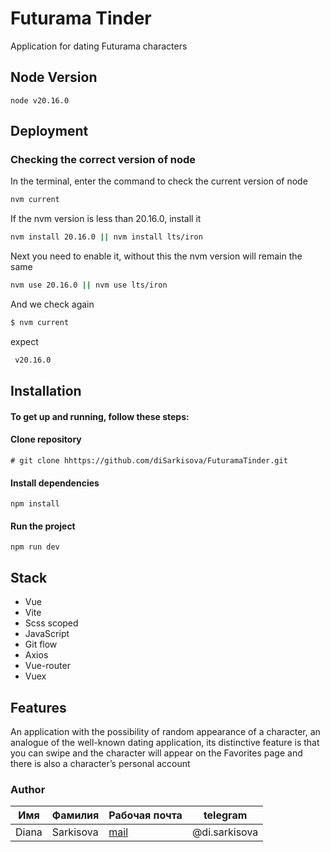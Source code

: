 # Futurama Tinder
Application for dating Futurama characters

## Node Version
    node v20.16.0

## Deployment

### Checking the correct version of node
In the terminal, enter the command to check the current version of node
```sh
nvm current
```
If the nvm version is less than 20.16.0, install it
```sh
nvm install 20.16.0 || nvm install lts/iron
```
Next you need to enable it, without this the nvm version will remain the same
```sh
nvm use 20.16.0 || nvm use lts/iron
```

And we check again
```sh
$ nvm current
```

expect
```sh
 v20.16.0
```

## Installation
#### To get up and running, follow these steps:
#### Clone repository
    # git clone hhttps://github.com/diSarkisova/FuturamaTinder.git
#### Install dependencies
    npm install
#### Run the project
    npm run dev

## Stack
* Vue
* Vite
* Scss scoped
* JavaScript
* Git flow
* Axios
* Vue-router
* Vuex

## Features
An application with the possibility of random appearance of a character, an analogue of the well-known dating application, its distinctive feature is that you can swipe and the character will appear on the Favorites page and there is also a character’s personal account

### Author
| Имя   | Фамилия   | Рабочая почта                                | telegram      |
|-------|-----------|----------------------------------------------|---------------|
| Diana | Sarkisova | [mail](diana.sarkisova1999@gmail.com) | @di.sarkisova | 
 